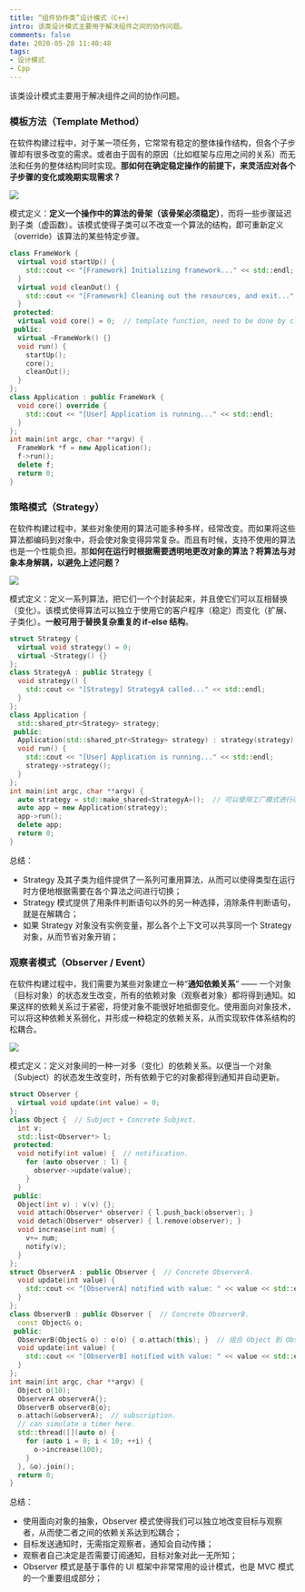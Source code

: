 ```yaml
---
title: “组件协作类”设计模式（C++）
intro: 该类设计模式主要用于解决组件之间的协作问题。
comments: false
date: 2020-05-28 11:40:48
tags:
- 设计模式
- Cpp
---
```


该类设计模式主要用于解决组件之间的协作问题。

### 模板方法（Template Method）

在软件构建过程中，对于某一项任务，它常常有稳定的整体操作结构，但各个子步骤却有很多改变的需求。或者由于固有的原因（比如框架与应用之间的关系）而无法和任务的整体结构同时实现。**那如何在确定稳定操作的前提下，来灵活应对各个子步骤的变化或晚期实现需求？**

![](1.png)

模式定义：**定义一个操作中的算法的骨架（该骨架必须稳定）**，而将一些步骤延迟到子类（虚函数）。该模式使得子类可以不改变一个算法的结构，即可重新定义（override）该算法的某些特定步骤。

```cpp
class FrameWork {
  virtual void startUp() { 
    std::cout << "[Framework] Initializing framework..." << std::endl;  // default implementaion.
  }
  virtual void cleanOut() { 
    std::cout << "[Framework] Cleaning out the resources, and exit..." << std::endl;  // default implementaion.
  }
 protected:
  virtual void core() = 0;  // template function, need to be done by client.
 public:
  virtual ~FrameWork() {}
  void run() {
    startUp();
    core();
    cleanOut();
  }
};
class Application : public FrameWork {
  void core() override {
    std::cout << "[User] Application is running..." << std::endl;
  }
};
int main(int argc, char **argv) {
  FrameWork *f = new Application();
  f->run();
  delete f;
  return 0;
}
```

### 策略模式（Strategy）

在软件构建过程中，某些对象使用的算法可能多种多样，经常改变。而如果将这些算法都编码到对象中，将会使对象变得异常复杂。而且有时候，支持不使用的算法也是一个性能负担。那**如何在运行时根据需要透明地更改对象的算法？将算法与对象本身解耦，以避免上述问题？**

![](2.png)

模式定义：定义一系列算法，把它们一个个封装起来，并且使它们可以互相替换（变化）。该模式使得算法可以独立于使用它的客户程序（稳定）而变化（扩展、子类化）。**一般可用于替换复杂重复的 if-else 结构**。

```cpp
struct Strategy {
  virtual void strategy() = 0;
  virtual ~Strategy() {}
};
class StrategyA : public Strategy {  
  void strategy() {
    std::cout << "[Strategy] StrategyA called..." << std::endl;
  }
};
class Application {
  std::shared_ptr<Strategy> strategy;
 public:
  Application(std::shared_ptr<Strategy> strategy) : strategy(strategy) {}
  void run() {
    std::cout << "[User] Application is running..." << std::endl;
    strategy->strategy();
  }
};
int main(int argc, char **argv) {
  auto strategy = std::make_shared<StrategyA>();  // 可以使用工厂模式进行改进；
  auto app = new Application(strategy);
  app->run();
  delete app;
  return 0;
}
```

总结：
* Strategy 及其子类为组件提供了一系列可重用算法，从而可以使得类型在运行时方便地根据需要在各个算法之间进行切换；
* Strategy 模式提供了用条件判断语句以外的另一种选择，消除条件判断语句，就是在解耦合；
* 如果 Strategy 对象没有实例变量，那么各个上下文可以共享同一个 Strategy 对象，从而节省对象开销；


### 观察者模式（Observer / Event）

在软件构建过程中，我们需要为某些对象建立一种“**通知依赖关系**” —— 一个对象（目标对象）的状态发生改变，所有的依赖对象（观察者对象）都将得到通知。如果这样的依赖关系过于紧密，将使对象不能很好地抵御变化。使用面向对象技术，可以将这种依赖关系弱化，并形成一种稳定的依赖关系，从而实现软件体系结构的松耦合。

![](3.png)

模式定义：定义对象间的一种一对多（变化）的依赖关系。以便当一个对象（Subject）的状态发生改变时，所有依赖于它的对象都得到通知并自动更新。

```cpp
struct Observer {
  virtual void update(int value) = 0;
};
class Object {  // Subject + Concrete Subject.
  int v;
  std::list<Observer*> l;
 protected:
  void notify(int value) {  // notification.
    for (auto observer : l) {
      observer->update(value);
    }
  }
 public:
  Object(int v) : v(v) {};
  void attach(Observer* observer) { l.push_back(observer); }
  void detach(Observer* observer) { l.remove(observer); }
  void increase(int num) { 
    v+= num; 
    notify(v);
  }
};
struct ObserverA : public Observer {  // Concrete ObserverA.
  void update(int value) {
    std::cout << "[ObserverA] notified with value: " << value << std::endl;
  }
};
class ObserverB : public Observer {  // Concrete ObserverB.
  const Object& o;
 public:
  ObserverB(Object& o) : o(o) { o.attach(this); }  // 组合 Object 到 Observer；
  void update(int value) {
    std::cout << "[ObserverB] notified with value: " << value << std::endl;
  }
};
int main(int argc, char **argv) {
  Object o(10);
  ObserverA observerA{};
  ObserverB observerB{o};
  o.attach(&observerA);  // subscription.
  // can simulate a timer here.
  std::thread([](auto o) {
    for (auto i = 0; i < 10; ++i) {
      o->increase(100); 
    }
  }, &o).join();
  return 0;
}
```

总结：
* 使用面向对象的抽象，Observer 模式使得我们可以独立地改变目标与观察者，从而使二者之间的依赖关系达到松耦合；
* 目标发送通知时，无需指定观察者，通知会自动传播；
* 观察者自己决定是否需要订阅通知，目标对象对此一无所知；
* Observer 模式是基于事件的 UI 框架中非常常用的设计模式，也是 MVC 模式的一个重要组成部分；
